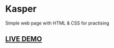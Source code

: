 # Kasper
Simple web page with HTML & CSS for practising 

## [LIVE DEMO](https://fekry-ahmed.github.io/kasper/)
